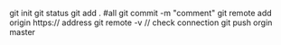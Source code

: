 git init
git status
git add . #all 
git commit -m "comment"
git remote add origin https:// address
git remote -v // check connection
git push orgin master

